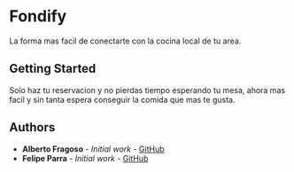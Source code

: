 # Fondify
La forma mas facil de conectarte con la cocina local de tu area.

## Getting Started
Solo haz tu reservacion y no pierdas tiempo esperando tu mesa, ahora mas facil y sin tanta espera conseguir la comida que mas te gusta.

## Authors
* **Alberto Fragoso** - *Initial work* - [GitHub](https://github.com/albertofragoso)
* **Felipe Parra** - *Initial work* - [GitHub](https://github.com/pipepico)

